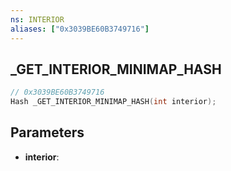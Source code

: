 ```yaml
---
ns: INTERIOR
aliases: ["0x3039BE60B3749716"]
---
```

## _GET_INTERIOR_MINIMAP_HASH

```c
// 0x3039BE60B3749716
Hash _GET_INTERIOR_MINIMAP_HASH(int interior);
```

## Parameters
* **interior**:
